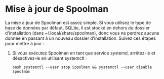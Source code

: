# Mise à jour de Spoolman

La mise à jour de Spoolman est assez simple. Si vous utilisez le type de base de données par défaut, SQLite, il est stocké en dehors du dossier d'installation (dans ~/.local/share/spoolman), donc vous ne perdrez aucune donnée en passant à un nouveau dossier d'installation. Suivez ces étapes pour mettre à jour :

1. Si vous exécutez Spoolman en tant que service systemd, arrêtez-le et désactivez-le en utilisant systemctl :
   
   ```
   bash systemctl --user stop Spoolman && systemctl --user disable Spoolman
   ```
